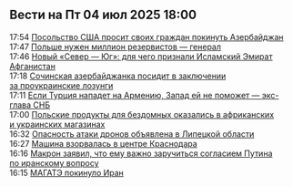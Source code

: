 <h2>Вести на Пт 04 июл 2025 18:00</h2><!--2025-07-04 17:54:00-->
<div class="rssn">
  <div><span class="smaller gray hspace">17:54</span> <a class="nodecor" href="https://eadaily.com/ru/news/2025/07/04/posolstvo-ssha-prosit-svoih-grazhdan-pokinut-azerbaydzhan">Посольство США просит своих граждан покинуть Азербайджан</a></div>
</div>
<div class="rssn">
  <div><span class="smaller gray hspace">17:47</span> <a class="nodecor" href="https://eadaily.com/ru/news/2025/07/04/polshe-nuzhen-million-rezervistov-general">Польше нужен миллион резервистов — генерал</a></div>
</div>
<div class="rssn">
  <div><span class="smaller gray hspace">17:46</span> <a class="nodecor" href="https://eadaily.com/ru/news/2025/07/04/novyy-sever-yug-dlya-chego-priznali-islamskiy-emirat-afganistan">Новый «Север — Юг»: для чего признали Исламский Эмират Афганистан</a></div>
</div>
<div class="rssn">
  <div><span class="smaller gray hspace">17:18</span> <a class="nodecor" href="https://eadaily.com/ru/news/2025/07/04/sochinskaya-azerbaydzhanka-posidit-v-zaklyuchenii-za-proukrainskie-lozungi">Сочинская азербайджанка посидит в заключении за проукраинские лозунги</a></div>
</div>
<div class="rssn">
  <div><span class="smaller gray hspace">17:11</span> <a class="nodecor" href="https://eadaily.com/ru/news/2025/07/04/esli-turciya-napadet-na-armeniyu-zapad-ey-ne-pomozhet-eks-glava-snb">Если Турция нападет на Армению, Запад ей не поможет — экс-глава СНБ</a></div>
</div>
<div class="rssn">
  <div><span class="smaller gray hspace">17:00</span> <a class="nodecor" href="https://eadaily.com/ru/news/2025/07/04/polskie-produkty-dlya-bezdomnyh-okazalis-v-afrikanskih-i-ukrainskih-magazinah">Польские продукты для бездомных оказались в африканских и украинских магазинах</a></div>
</div>
<div class="rssn">
  <div><span class="smaller gray hspace">16:32</span> <a class="nodecor" href="https://eadaily.com/ru/news/2025/07/04/opasnost-ataki-dronov-obyavlena-v-lipeckoy-oblasti">Опасность атаки дронов объявлена в Липецкой области</a></div>
</div>
<div class="rssn">
  <div><span class="smaller gray hspace">16:27</span> <a class="nodecor" href="https://eadaily.com/ru/news/2025/07/04/mashina-vzorvalas-v-centre-krasnodara">Машина взорвалась в центре Краснодара</a></div>
</div>
<div class="rssn">
  <div><span class="smaller gray hspace">16:16</span> <a class="nodecor" href="https://eadaily.com/ru/news/2025/07/04/makron-zayavil-chto-emu-vazhno-zaruchitsya-soglasiem-putina-po-iranskomu-voprosu">Макрон заявил, что ему важно заручиться согласием Путина по иранскому вопросу</a></div>
</div>
<div class="rssn">
  <div><span class="smaller gray hspace">16:15</span> <a class="nodecor" href="https://eadaily.com/ru/news/2025/07/04/magate-pokinulo-iran">МАГАТЭ покинуло Иран</a></div>
</div>